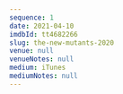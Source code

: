 ```yaml
---
sequence: 1
date: 2021-04-10
imdbId: tt4682266
slug: the-new-mutants-2020
venue: null
venueNotes: null
medium: iTunes
mediumNotes: null
---
```


